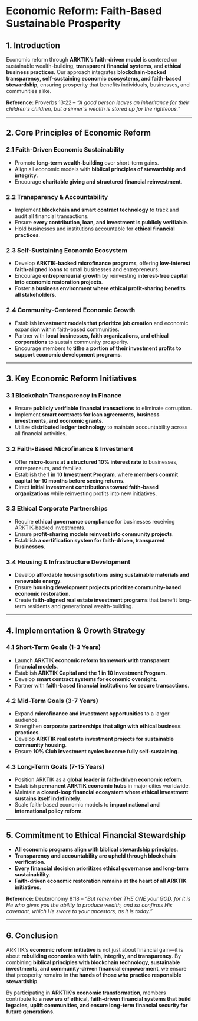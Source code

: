 # **Economic Reform: Faith-Based Sustainable Prosperity**

## **1. Introduction**
Economic reform through **ARKTIK’s faith-driven model** is centered on sustainable wealth-building, **transparent financial systems**, and **ethical business practices**. Our approach integrates **blockchain-backed transparency, self-sustaining economic ecosystems, and faith-based stewardship**, ensuring prosperity that benefits individuals, businesses, and communities alike.

**Reference:** Proverbs 13:22 – *“A good person leaves an inheritance for their children's children, but a sinner's wealth is stored up for the righteous.”*

---

## **2. Core Principles of Economic Reform**
### **2.1 Faith-Driven Economic Sustainability**
- Promote **long-term wealth-building** over short-term gains.
- Align all economic models with **biblical principles of stewardship and integrity**.
- Encourage **charitable giving and structured financial reinvestment**.

### **2.2 Transparency & Accountability**
- Implement **blockchain and smart contract technology** to track and audit all financial transactions.
- Ensure **every contribution, loan, and investment is publicly verifiable**.
- Hold businesses and institutions accountable for **ethical financial practices**.

### **2.3 Self-Sustaining Economic Ecosystem**
- Develop **ARKTIK-backed microfinance programs**, offering **low-interest faith-aligned loans** to small businesses and entrepreneurs.
- Encourage **entrepreneurial growth** by reinvesting **interest-free capital into economic restoration projects**.
- Foster **a business environment where ethical profit-sharing benefits all stakeholders**.

### **2.4 Community-Centered Economic Growth**
- Establish **investment models that prioritize job creation** and economic expansion within faith-based communities.
- Partner with **local businesses, faith organizations, and ethical corporations** to sustain community prosperity.
- Encourage members to **tithe a portion of their investment profits to support economic development programs**.

---

## **3. Key Economic Reform Initiatives**
### **3.1 Blockchain Transparency in Finance**
- Ensure **publicly verifiable financial transactions** to eliminate corruption.
- Implement **smart contracts for loan agreements, business investments, and economic grants**.
- Utilize **distributed ledger technology** to maintain accountability across all financial activities.

### **3.2 Faith-Based Microfinance & Investment**
- Offer **micro-loans at a structured 10% interest rate** to businesses, entrepreneurs, and families.
- Establish the **1 in 10 Investment Program**, where **members commit capital for 10 months before seeing returns**.
- Direct **initial investment contributions toward faith-based organizations** while reinvesting profits into new initiatives.

### **3.3 Ethical Corporate Partnerships**
- Require **ethical governance compliance** for businesses receiving ARKTIK-backed investments.
- Ensure **profit-sharing models reinvest into community projects**.
- Establish **a certification system for faith-driven, transparent businesses**.

### **3.4 Housing & Infrastructure Development**
- Develop **affordable housing solutions using sustainable materials and renewable energy**.
- Ensure **housing development projects prioritize community-based economic restoration**.
- Create **faith-aligned real estate investment programs** that benefit long-term residents and generational wealth-building.

---

## **4. Implementation & Growth Strategy**
### **4.1 Short-Term Goals (1-3 Years)**
- Launch **ARKTIK economic reform framework with transparent financial models**.
- Establish **ARKTIK Capital and the 1 in 10 Investment Program**.
- Develop **smart contract systems for economic oversight**.
- Partner with **faith-based financial institutions for secure transactions**.

### **4.2 Mid-Term Goals (3-7 Years)**
- Expand **microfinance and investment opportunities** to a larger audience.
- Strengthen **corporate partnerships that align with ethical business practices**.
- Develop **ARKTIK real estate investment projects for sustainable community housing**.
- Ensure **10% Club investment cycles become fully self-sustaining**.

### **4.3 Long-Term Goals (7-15 Years)**
- Position ARKTIK as a **global leader in faith-driven economic reform**.
- Establish **permanent ARKTIK economic hubs** in major cities worldwide.
- Maintain **a closed-loop financial ecosystem where ethical investment sustains itself indefinitely**.
- Scale faith-based economic models to **impact national and international policy reform**.

---

## **5. Commitment to Ethical Financial Stewardship**
- **All economic programs align with biblical stewardship principles**.
- **Transparency and accountability are upheld through blockchain verification**.
- **Every financial decision prioritizes ethical governance and long-term sustainability**.
- **Faith-driven economic restoration remains at the heart of all ARKTIK initiatives**.

**Reference:** Deuteronomy 8:18 – *“But remember THE ONE your GOD, for it is He who gives you the ability to produce wealth, and so confirms His covenant, which He swore to your ancestors, as it is today.”*

---

## **6. Conclusion**
ARKTIK’s **economic reform initiative** is not just about financial gain—it is about **rebuilding economies with faith, integrity, and transparency**. By combining **biblical principles with blockchain technology, sustainable investments, and community-driven financial empowerment**, we ensure that prosperity remains in **the hands of those who practice responsible stewardship**.

By participating in **ARKTIK’s economic transformation**, members contribute to **a new era of ethical, faith-driven financial systems that build legacies, uplift communities, and ensure long-term financial security for future generations**.


